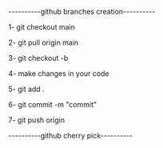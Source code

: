 ----------github branches creation----------

1- git checkout main

2- git pull origin main

3- git checkout -b

4- make changes in your code

5- git add .

6- git commit -m "commit"

7- git push origin


----------github cherry pick----------
